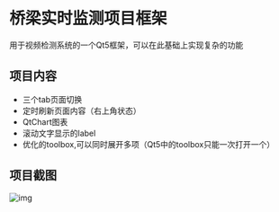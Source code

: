 桥梁实时监测项目框架
====

用于视频检测系统的一个Qt5框架，可以在此基础上实现复杂的功能

项目内容
---
- 三个tab页面切换
- 定时刷新页面内容（右上角状态）
- QtChart图表
- 滚动文字显示的label
- 优化的toolbox,可以同时展开多项（Qt5中的toolbox只能一次打开一个）

项目截图
---
![img](images/img1.png)
